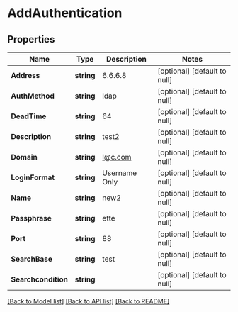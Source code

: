 # AddAuthentication

## Properties
Name | Type | Description | Notes
------------ | ------------- | ------------- | -------------
**Address** | **string** | 6.6.6.8 | [optional] [default to null]
**AuthMethod** | **string** | ldap | [optional] [default to null]
**DeadTime** | **string** | 64 | [optional] [default to null]
**Description** | **string** | test2 | [optional] [default to null]
**Domain** | **string** | l@c.com | [optional] [default to null]
**LoginFormat** | **string** | Username Only | [optional] [default to null]
**Name** | **string** | new2 | [optional] [default to null]
**Passphrase** | **string** | ette | [optional] [default to null]
**Port** | **string** | 88 | [optional] [default to null]
**SearchBase** | **string** | test | [optional] [default to null]
**Searchcondition** | **string** |  | [optional] [default to null]

[[Back to Model list]](../README.md#documentation-for-models) [[Back to API list]](../README.md#documentation-for-api-endpoints) [[Back to README]](../README.md)

